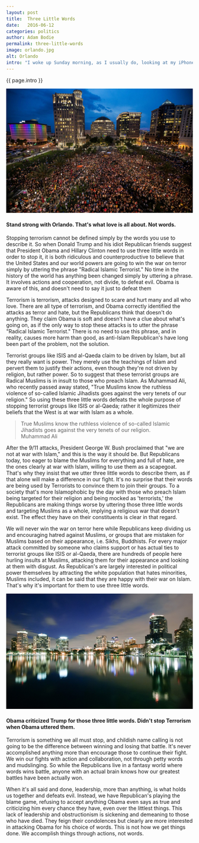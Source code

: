 ```yaml
---
layout: post
title:  Three Little Words
date:   2016-06-12
categories: politics
author: Adam Bodie
permalink: three-little-words
image: orlando.jpg
alt: Orlando
intro: "I woke up Sunday morning, as I usually do, looking at my iPhone to check the news.  Like millions of others who woke up today, I was disgusted and saddened to hear that 49 people had been killed in a terrorist attack at an Orlando gay nightclub, Pulse.  Like most, I despise terrorism and hate whenever it occurs.  But stopping terrorism here in the United States and the world requires our nation and our allies to come together.  But instead, we have our Republican congressmen and wannabe congressmen furthering dividing us and claiming defeating Terrorism is as easy as saying three little words..."
---
```

<div class="article">
<p> {{ page.intro }}</p>
<div class="blog-pic">
		<img src="/img/orlando.jpg" data-toggle="tooltip" title="Stand strong with Orlando." class="image block img-responsive">
		<h4>Stand strong with Orlando.  That's what love is all about.  Not words.</h4>
</div>
	<p>Stopping terrorism cannot be defined simply by the words you use to describe it.  So when Donald Trump and his idiot Republican friends suggest that President Obama and Hillary Clinton need to use three little words in order to stop it, it is both ridiculous and counterproductive to believe that the United States and our world powers are going to win the war on terror simply by uttering the phrase "Radical Islamic Terrorist."  No time in the history of the world has anything been changed simply by uttering a phrase.  It involves actions and cooperation, not divide, to defeat evil.  Obama is aware of this, and doesn't need to say it just to defeat them</p>
	<p>Terrorism is terrorism, attacks designed to scare and hurt many and all who love.  There are all type of terrorism, and Obama correctly identified the attacks as terror and hate, but the Republicans think that doesn't do anything.  They claim Obama is soft and doesn't have a clue about what's going on, as if the only way to stop these attacks is to utter the phrase "Radical Islamic Terrorist."  There is no need to use this phrase, and in reality, causes more harm than good, as anti-Islam Republican's have long been part of the problem, not the solution.</p>
	<p>Terrorist groups like ISIS and al-Qaeda claim to be driven by Islam, but all they really want is power.  They merely use the teachings of Islam and pervert them to justify their actions, even though they're not driven by religion, but rather power.  So to suggest that these terrorist groups are Radical Muslims is in insult to those who preach Islam.  As Muhammad Ali, who recently passed away stated, "True Muslims know the ruthless violence of so-called Islamic Jihadists goes against the very tenets of our religion."  So using these three little words defeats the whole purpose of stopping terrorist groups like ISIS or al-Qaeda; rather it legitimizes their beliefs that the West is at war with Islam as a whole.</p>
<blockquote>True Muslims know the ruthless violence of so-called Islamic Jihadists goes against the very tenets of our religion.<footer>Muhammad Ali</footer></blockquote>
	<p>After the 9/11 attacks, President George W. Bush proclaimed that "we are not at war with Islam," and this is the way it should be.  But Republicans today, too eager to blame the Muslims for everything and full of hate, are the ones clearly at war with Islam, willing to use them as a scapegoat.  That's why they insist that we utter three little words to describe them, as if that alone will make a difference in our fight.  It's no surprise that their words are being used by Terrorists to convince them to join their groups.  To a society that's more Islamophobic by the day with those who preach Islam being targeted for their religion and being mocked as 'terrorists,' the Republicans are making things worse by uttering those three little words and targeting Muslims as a whole, implying a religious war that doesn't exist.  The effect they have on their constituents is clear in that regard.</p>
	<p>We will never win the war on terror here while Republicans keep dividing us and encouraging hatred against Muslims, or groups that are mistaken for Muslims based on their appearance, i.e. Sikhs, Buddhists.  For every major attack committed by someone who claims support or has actual ties to terrorist groups like ISIS or al-Qaeda, there are hundreds of people here hurling insults at Muslims, attacking them for their appearance and looking at them with disgust.  As Republican's are largely interested in political power themselves by attracting the white population that hates minorities, Muslims included, it can be said that they are happy with their war on Islam.  That's why it's important for them to use three little words.</p>
	<div class="blog-pic" style="float: left">
		<img src="/img/orlando2.jpg" data-toggle="tooltip" title="Orlando" class="image block img-responsive">
		<h4>Obama criticized Trump for those three little words.  Didn't stop Terrorism when Obama uttered them.</h4>
</div>
	<p>Terrorism is something we all must stop, and childish name calling is not going to be the difference between winning and losing that battle.  It's never accomplished anything more than encourage those to continue their fight.  We win our fights with action and collaboration, not through petty words and mudslinging.  So while the Republicans live in a fantasy world where words wins battle, anyone with an actual brain knows how our greatest battles have been actually won.</p>
	<p>When it's all said and done, leadership, more than anything, is what holds us together and defeats evil.  Instead, we have Republican's playing the blame game, refusing to accept anything Obama even says as true and criticizing him every chance they have, even over the littlest things.  This lack of leadership and obstructionism is sickening and demeaning to those who have died.  They feign their condolences but clearly are more interested in attacking Obama for his choice of words.  This is not how we get things done.  We accomplish things through actions, not words.</p>
</div>
